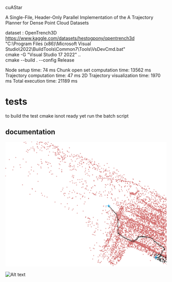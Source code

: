 cuAStar 

A Single-File, Header-Only Parallel Implementation of the A Trajectory Planner for Dense Point Cloud Datasets

dataset : OpenTrench3D https://www.kaggle.com/datasets/hestogpony/opentrench3d  
"C:\Program Files (x86)\Microsoft Visual   Studio\2022\BuildTools\Common7\Tools\VsDevCmd.bat"  
cmake -G "Visual Studio 17 2022" ..  
cmake --build . --config Release  

Node setup time: 74 ms
Chunk open set computation time: 13562 ms
Trajectory computation time: 47 ms
2D Trajectory visualization time: 1970 ms
Total execution time: 21189 ms
# tests
 to build the test cmake isnot ready yet run the batch script 

 ## documentation 
![Alt text](build/traj2d_clear.png)

![Alt text]()
